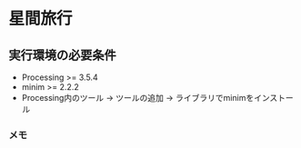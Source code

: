 # 星間旅行

## 実行環境の必要条件
* Processing >= 3.5.4
* minim >= 2.2.2
* Processing内のツール → ツールの追加 → ライブラリでminimをインストール

### メモ
